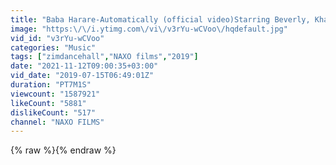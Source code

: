 ```yaml
---
title: "Baba Harare-Automatically (official video)Starring Beverly, Khama  NAXO Films 2019"
image: "https:\/\/i.ytimg.com\/vi\/v3rYu-wCVoo\/hqdefault.jpg"
vid_id: "v3rYu-wCVoo"
categories: "Music"
tags: ["zimdancehall","NAXO films","2019"]
date: "2021-11-12T09:00:35+03:00"
vid_date: "2019-07-15T06:49:01Z"
duration: "PT7M1S"
viewcount: "1587921"
likeCount: "5881"
dislikeCount: "517"
channel: "NAXO FILMS"
---
```

{% raw %}{% endraw %}
